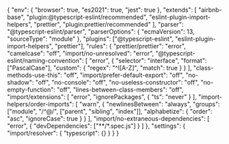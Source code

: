 {
  "env": {
    "browser": true,
    "es2021": true,
    "jest": true
  },
  "extends": [
    "airbnb-base",
    "plugin:@typescript-eslint/recommended",
    "eslint-plugin-import-helpers",
    "prettier",
    "plugin:prettier/recommended"
  ],
  "parser": "@typescript-eslint/parser",
  "parserOptions": {
    "ecmaVersion": 13,
    "sourceType": "module"
  },
  "plugins": ["@typescript-eslint", "eslint-plugin-import-helpers", "prettier"],
  "rules": {
    "prettier/prettier": "error",
    "camelcase": "off",
    "import/no-unresolved": "error",
    "@typescript-eslint/naming-convention": [
      "error",
      {
        "selector": "interface",
        "format": ["PascalCase"],
        "custom": {
          "regex": "^I[A-Z]",
          "match": true
        }
      }
    ],
    "class-methods-use-this": "off",
    "import/prefer-default-export": "off",
    "no-shadow": "off",
    "no-console": "off",
    "no-useless-constructor": "off",
    "no-empty-function": "off",
    "lines-between-class-members": "off",
    "import/extensions": [
      "error",
      "ignorePackages",
      {
        "ts": "never"
      }
    ],
    "import-helpers/order-imports": [
      "warn",
      {
        "newlinesBetween": "always",
        "groups": ["module", "/^@/", ["parent", "sibling", "index"]],
        "alphabetize": {
          "order": "asc",
          "ignoreCase": true
        }
      }
    ],
    "import/no-extraneous-dependencies": [
      "error",
      {
        "devDependencies": ["**/*.spec.js"]
      }
    ]
  },
  "settings": {
    "import/resolver": {
      "typescript": {}
    }
  }
}
